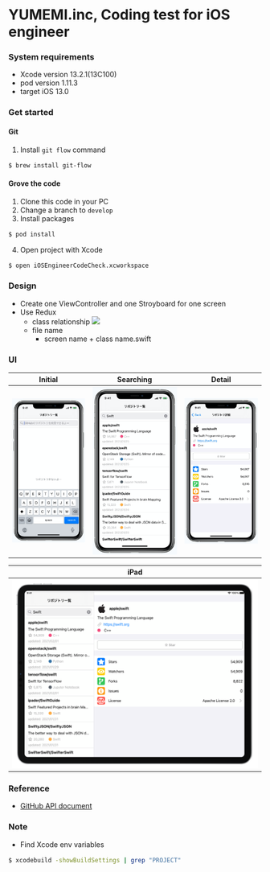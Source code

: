 # YUMEMI.inc, Coding test for iOS engineer

### System requirements

- Xcode version 13.2.1(13C100)
- pod version 1.11.3
- target iOS 13.0

### Get started

#### Git

1. Install `git flow`  command

```bash
$ brew install git-flow
```

#### Grove the code
1. Clone this code in your PC
2. Change a branch to `develop`
3. Install packages

```ruby
$ pod install
```

4. Open project with Xcode

```bash
$ open iOSEngineerCodeCheck.xcworkspace
```

### Design

- Create one ViewController and one Stroyboard for one screen
- Use Redux
  - class relationship
    <img width=800 src="https://user-images.githubusercontent.com/33107697/202435526-17aee328-f5d5-4124-b886-a5066a1fc7ad.png">
  - file name
    - screen name + class name.swift

### UI

|Initial|Searching|Detail|
| :----------------------------------------: | :----------------------------------------: | :----------------------------------------: |
|![Initial](README_Images/search_screen.png)|![Searching](README_Images/search_result_screen.png)|![Detail](README_Images/search_result_detail_screen.png)|

|                  iPad                  |
| :------------------------------------: |
| ![iPad](README_Images/iPad_screen.png) |

### Reference

- [GitHub API document](https://docs.github.com/ja/rest/reference/search#search-repositories)

### Note

- Find Xcode env variables

```bash
$ xcodebuild -showBuildSettings | grep "PROJECT"
```

